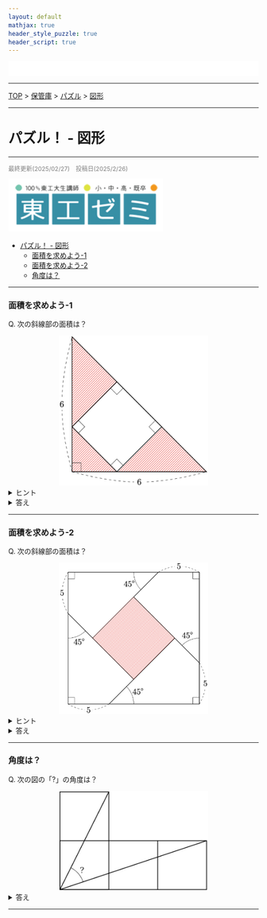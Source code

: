 ```yaml
---
layout: default
mathjax: true
header_style_puzzle: true
header_script: true
---
```


<div style="height: 30px; background-color:rgb(255, 255, 255);"></div>

---
[TOP](../README.md) > [保管庫](../SUMMARY.md) > [パズル](./puzzle_home.md) > [図形](./puzzle_zukei.md)

---
# パズル！ - 図形
---
<p style="color: gray; font-size: 12px;">
最終更新(2025/02/27)　投稿日(2025/2/26)
</p>

<!-- <style>
.header {
    position: fixed; /* 画面上部に固定 */
    top: 0;
    left: 0;
    width: 100%;
    height: 60px; /* ヘッダーの高さ */
    background-color: rgba(248, 254, 83, 0.31); /* 背景色（濃いグレー） */
    color: #fff; /* テキスト色（白） */
    display: flex; /* フレックスボックスでレイアウト */
    align-items: center; /* 縦方向中央揃え */
    justify-content: center; /* 左右に要素を配置 */
    box-shadow: 0 8px 6px rgba(0, 0, 0, 0.1); /* 軽い影 */
    z-index: 1000; /* 他の要素より前面に表示 */
    transition: transform 0.3s ease-in-out; /* スムーズなアニメーション */
}

.header--hidden {
    transform: translateY(-100%);
}

/* ロゴ画像のスタイル */
.header img {
    height: 40px; /* ロゴ画像の高さ */
    cursor: pointer; /* クリック可能なポインターを表示 */
    transition: transform 0.3s ease; /* ホバー時のアニメーション */
    background-color: transparent; /* 背景を透明に指定 */
    image-rendering: auto; /* PNG画像のレンダリング設定 */
}
</style> -->

<div class="header">
    <a href="https://tokozemi.securesite.jp/">
        <img src="../Image/tokozemi_logo_touka.PNG" alt="サイトロゴ">
    </a>
</div>

<script type="text/javascript">
{
    let lastScrollTop = 0;
    const header = document.querySelector('.header');
    
    window.addEventListener('scroll', () => {
        const scrollTop = window.pageYOffset || document.documentElement.scrollTop;
        
        if (scrollTop > lastScrollTop) {
            // 下スクロール時
            header.classList.add('header--hidden');
        } else {
            // 上スクロール時
            header.classList.remove('header--hidden');
        }
        
        lastScrollTop = scrollTop;
    });
}
</script>

- [パズル！ - 図形](#パズル---図形)
    - [面積を求めよう-1](#面積を求めよう-1)
    - [面積を求めよう-2](#面積を求めよう-2)
    - [角度は？](#角度は)


---
### 面積を求めよう-1
Q. 次の斜線部の面積は？
<div style="text-align: center;">
    <img src="../Image/puzzle/zukei/puzzle_zukei_menseki_01_q.png" width="300px">
</div>
<details>
  <summary> ヒント </summary>
  正方形と斜線部の面積比を考える
  <div style="text-align: center;">
    <img src="../Image/puzzle/zukei/puzzle_zukei_menseki_01_a_01.png" width="150px">
  </div>
</details>
<details>
    <summary> 答え </summary>
    <div style="text-align: center;">
    <img src="../Image/puzzle/zukei/puzzle_zukei_menseki_01_a_02.png" width="150px">
    <img src="../Image/puzzle/zukei/puzzle_zukei_menseki_01_a_03.png" width="150px">
  </div>
  <p>このように見れば \( (正方形)\times\frac{5}{4} = (斜線部) \) となる。<br>
  また\((三角形全体) = (正方形)+(斜線部) = \frac{9}{5}\times(斜線部)\)であり、同時に<br>
  \((三角形全体) = \frac{1}{2}\times6\times6=18\)である。<br>
  以上から\((斜線部) = \frac{5}{9}\times(三角形全体) = 10\)</p>
</details>

---
### 面積を求めよう-2
Q. 次の斜線部の面積は？
<div style="text-align: center;">
    <img src="../Image/puzzle/zukei/puzzle_zukei_menseki_02_q.png" width="300px">
</div>
<details>
  <summary> ヒント </summary>
  5の長さをそのまま中心部に移動する
  <div style="text-align: center;">
    <img src="../Image/puzzle/zukei/puzzle_zukei_menseki_02_a_01.png" width="150px">
  </div>
</details>
<details>
    <summary> 答え </summary>
    <div style="text-align: center;">
    <img src="../Image/puzzle/zukei/puzzle_zukei_menseki_02_a_02.png" width="150px">
    <img src="../Image/puzzle/zukei/puzzle_zukei_menseki_02_a_03.png" width="150px">
  </div>
  <p>このように見れば中心の正方形の対角線の長さが\(10\)とわかる<br>
  従って面積は\(\frac{1}{2}\times10\times10=50\)</p>
</details>

---
### 角度は？
Q. 次の図の「?」の角度は？
<div style="text-align: center;">
    <img src="../Image/puzzle/zukei/puzzle_zukei_kakudo_01_q.png" width="300px">
</div>
<details>
    <summary> 答え </summary>
    <div style="text-align: center;">
    <img src="../Image/puzzle/zukei/puzzle_zukei_kakudo_01_a_01.png" width="150px">
  </div>
  <p>この補助線によって上側2辺を見ると、直角かつ同じ長さである。<br>
  従って\(90°,45°,45°\)の三角形とわかる。求めるのは\(45°\)</p>
</details>

---